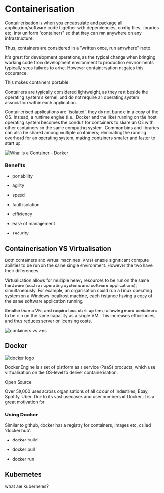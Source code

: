 # Containerisation

Containerisation is when you encapsulate and package all application/software code together with dependencies, config files, libraries etc, into uniform "containers" so that they can run anywhere on any infrastructure.

Thus, containers are considered in a "written once, run anywhere" moto.

It's great for development operations, as the typical change when bringing working code from development environment to production environments typically sees failures to arise. However containersation negates this occurance.

This makes containers portable.

Containers are typically considered lightweight, as they rest beside the operating system's kernel, and do not require an operating system association within each application. 

Containerised applications are 'isolated', they do not bundle in a copy of the OS. Instead, a runtime engine (i.e., Docker and the like) running on the host operating system becomes the conduit for containers to share an OS with other containers on the same computing system. Common bins and libraries can also be shared among multiple containers; eliminating the running overhead for an operating system, making containers smaller and faster to start up.

![What is a Container - Docker](https://user-images.githubusercontent.com/47668244/189632819-a577ebfb-b1a9-41df-8dc6-e7512ddb54f7.png)

### Benefits

- portability

- agility

- speed

- fault isolation

- efficiency

- ease of management

- security

## Containerisation VS Virtualisation

Both containers and virtual machines (VMs) enable significant compute abilities to be run on the same single environment. However the two have their differences.

Virtualisation allows for multiple heavy resources to be run on the same hardware (such as operating systems and software applications), simultaneously. For example, an organisation could run a Linux operating system on a Windows localhost machine, each instance having a copy of the same software application running. 

Smaller than a VM, and require less start-up time; allowing more containers to be run on the same capacity as a single VM. This increases efficiencies, and thus reduces server or licensing costs.

![containers vs vms](https://user-images.githubusercontent.com/47668244/189631842-b7508654-f377-4f07-ac2a-b2de72bb89b0.png)

## Docker

![docker logo](https://user-images.githubusercontent.com/47668244/189632782-93325e56-0f2c-4137-ba5a-8e7115818795.png)


Docker Engine is a set of platform as a service (PaaS) products, which use virtualisation on the OS-level to deliver containerisation.

Open Source

Over 50,000 uses across organisations of all colour of industries; Ebay, Spotify, Uber. Due to its vast usecases and user numbers of Docker, it is a great motivation for 

### Using Docker

Similar to github, docker has a registry for containers, images etc, called 'docker hub'.

- docker build

- docker pull

- docker run

## Kubernetes

what are kubernetes?



